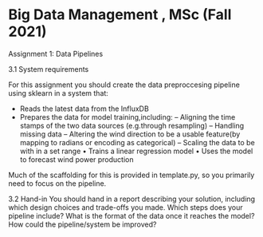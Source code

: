 # Big Data Management , MSc (Fall 2021)

Assignment 1: Data Pipelines

3.1 System requirements

For this assignment you should create the data preproccesing pipeline using sklearn in a system that:
- Reads the latest data from the InfluxDB
- Prepares the data for model training,including:
  – Aligning the time stamps of the two data sources (e.g.through resampling)
  – Handling missing data
  – Altering the wind direction to be a usable feature(by mapping to radians or encoding as categorical)
   – Scaling the data to be with in a set range
• Trains a linear regression model
• Uses the model to forecast wind power production

Much of the scaffolding for this is provided in template.py, so you primarily need to focus on the pipeline.

3.2 Hand-in
You should hand in a report describing your solution, including which design choices and trade-offs you made. Which steps does your pipeline include? What is the format of the data once it reaches the model? How could the pipeline/system be improved?
